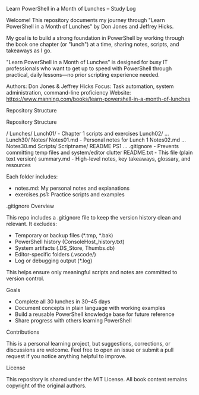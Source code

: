 Learn PowerShell in a Month of Lunches – Study Log

Welcome! This repository documents my journey through "Learn PowerShell in a Month of Lunches" by Don Jones and Jeffrey Hicks. 

My goal is to build a strong foundation in PowerShell by working through the book one chapter (or "lunch") at a time, sharing notes, scripts, and takeaways as I go.

"Learn PowerShell in a Month of Lunches" is designed for busy IT professionals who want to get up to speed with PowerShell through practical, daily lessons—no prior scripting experience needed.

Authors: Don Jones & Jeffrey Hicks
Focus: Task automation, system administration, command-line proficiency
Website: https://www.manning.com/books/learn-powershell-in-a-month-of-lunches

Repository Structure

Repository Structure

/
Lunches/
  Lunch01/         - Chapter 1 scripts and exercises
  Lunch02/
  ...
  Lunch30/
Notes/
  Notes01.md       - Personal notes for Lunch 1
  Notes02.md
  ...
  Notes30.md
Scripts/
  Scriptname/
    README
    PS1
  ...
.gitignore         - Prevents committing temp files and system/editor clutter
README.txt         - This file (plain text version)
summary.md         - High-level notes, key takeaways, glossary, and resources

Each folder includes:
- notes.md: My personal notes and explanations
- exercises.ps1: Practice scripts and examples

.gitignore Overview

This repo includes a .gitignore file to keep the version history clean and relevant. It excludes:

- Temporary or backup files (*.tmp, *.bak)
- PowerShell history (ConsoleHost_history.txt)
- System artifacts (.DS_Store, Thumbs.db)
- Editor-specific folders (.vscode/)
- Log or debugging output (*.log)

This helps ensure only meaningful scripts and notes are committed to version control.

Goals

- Complete all 30 lunches in 30–45 days
- Document concepts in plain language with working examples
- Build a reusable PowerShell knowledge base for future reference
- Share progress with others learning PowerShell

Contributions

This is a personal learning project, but suggestions, corrections, or discussions are welcome. Feel free to open an issue or submit a pull request if you notice anything helpful to improve.

License

This repository is shared under the MIT License.
All book content remains copyright of the original authors.

